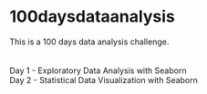 # 100daysdataanalysis
This is a 100 days data analysis challenge.
<br> </br>
<br/> Day 1 - Exploratory Data Analysis with Seaborn </br>
Day 2 - Statistical Data Visualization with Seaborn
